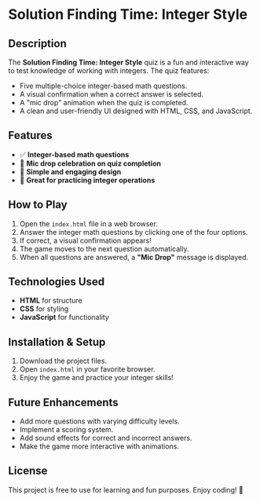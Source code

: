 # Solution Finding Time: Integer Style

## Description
The **Solution Finding Time: Integer Style** quiz is a fun and interactive way to test knowledge of working with integers. The quiz features:
- Five multiple-choice integer-based math questions.
- A visual confirmation when a correct answer is selected.
- A "mic drop" animation when the quiz is completed.
- A clean and user-friendly UI designed with HTML, CSS, and JavaScript.

## Features
- ✅ **Integer-based math questions**
- 🎤 **Mic drop celebration on quiz completion**
- 🎨 **Simple and engaging design**
- 🧮 **Great for practicing integer operations**

## How to Play
1. Open the `index.html` file in a web browser.
2. Answer the integer math questions by clicking one of the four options.
3. If correct, a visual confirmation appears!
4. The game moves to the next question automatically.
5. When all questions are answered, a **"Mic Drop"** message is displayed.

## Technologies Used
- **HTML** for structure
- **CSS** for styling
- **JavaScript** for functionality

## Installation & Setup
1. Download the project files.
2. Open `index.html` in your favorite browser.
3. Enjoy the game and practice your integer skills!

## Future Enhancements
- Add more questions with varying difficulty levels.
- Implement a scoring system.
- Add sound effects for correct and incorrect answers.
- Make the game more interactive with animations.

## License
This project is free to use for learning and fun purposes. Enjoy coding! 🎉

